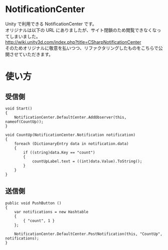 # NotificationCenter

Unity で利用できる NotificationCenter です。  
オリジナルは以下の URL にありましたが、サイト閉鎖のため閲覧できなくなってしまいました。  
http://wiki.unity3d.com/index.php?title=CSharpNotificationCenter  
そのためオリジナルに敬意を払いつつ、リファクタリングしたものをこちらで公開させていただきます。  

# 使い方
## 受信側

```
void Start()
{
    NotificationCenter.DefaultCenter.AddObserver(this, nameof(CountUp));
}
```

```
void CountUp(NotificationCenter.Notification notification)
{
    foreach (DictionaryEntry data in notification.data)
    {
        if ((string)data.Key == "count")
        {
            countUpLabel.text = ((int)data.Value).ToString();
        }
    }
}
```

## 送信側
```
public void PushButton ()
{
    var notifications = new Hashtable
    {
        { "count", 1 }
    };

    NotificationCenter.DefaultCenter.PostNotification(this, "CountUp", notifications);
}
```
